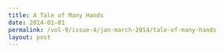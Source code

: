 ```yaml
---
title: A Tale of Many Hands
date: 2014-01-01
permalink: /vol-9/issue-4/jan-march-2014/tale-of-many-hands
layout: post
---
```

